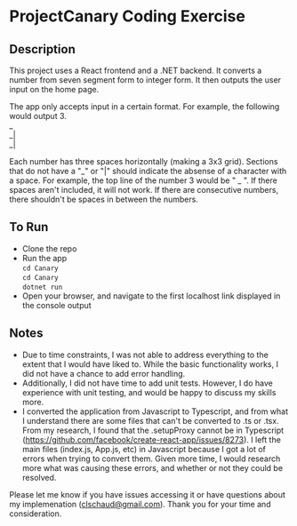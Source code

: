 # ProjectCanary Coding Exercise

## Description
This project uses a React frontend and a .NET backend. It converts a number from seven segment form to integer form. It then outputs the user input on the home page. 

The app only accepts input in a certain format. For example, the following would output 3.   
 _   
 _|  
 _|  

Each number has three spaces horizontally (making a 3x3 grid). Sections that do not have a "_" or "|" should indicate the absense of a character with a space. For example, the top line of the number 3 would be " _ ". If there spaces aren't included, it will not work. If there are consecutive numbers, there shouldn't be spaces in between the numbers. 

## To Run
* Clone the repo
* Run the app  
`cd Canary`  
`cd Canary`  
`dotnet run`  
* Open your browser, and navigate to the first localhost link displayed in the console output

## Notes
* Due to time constraints, I was not able to address everything to the extent that I would have liked to. While the basic functionality works, I did not have a chance to add error handling.
* Additionally, I did not have time to add unit tests. However, I do have experience with unit testing, and would be happy to discuss my skills more. 
* I converted the application from Javascript to Typescript, and from what I understand there are some files that can't be converted to .ts or .tsx. From my research, I found that the .setupProxy cannot be in Typescript (https://github.com/facebook/create-react-app/issues/8273). I left the main files (index.js, App.js, etc) in Javascript because I got a lot of errors when trying to convert them. Given more time, I would research more what was causing these errors, and whether or not they could be resolved.


Please let me know if you have issues accessing it or have questions about my implemenation (clschaud@gmail.com). Thank you for your time and consideration. 

